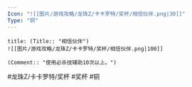 ```yaml
---
Icon: "![[图片/游戏攻略/龙珠Z/卡卡罗特/奖杯/相信伙伴.png|30]]"
Type: "铜"
---
```

```ad-common-bronze-trophy
title: (Title:: "相信伙伴")
![[图片/游戏攻略/龙珠Z/卡卡罗特/奖杯/相信伙伴.png|100]]

(Comment:: "使用必杀技辅助10次以上。")
```

#龙珠Z/卡卡罗特/奖杯 #奖杯 #铜
